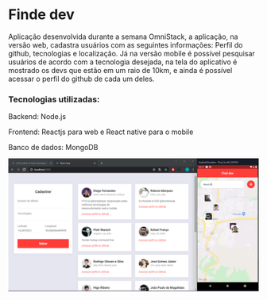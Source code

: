 # Finde dev
Aplicação desenvolvida durante a semana OmniStack, a aplicação, na versão web, cadastra usuários com as seguintes informações: Perfil do github, tecnologias e localização. Já na versão mobile é possível pesquisar usuários de acordo com a tecnologia desejada, na tela do aplicativo é mostrado os devs que estão em um raio de 10km, e ainda é possível acessar o perfil do github de cada um deles.

### Tecnologias utilizadas:

Backend: Node.js

Frontend: Reactjs para web e React native para o mobile

Banco de dados: MongoDB

![App image](https://github.com/jfilipe-dev/finde-dev/blob/b21bd44c9c053d83a3894fb5c7139b09dafe9677/Capturar.PNG)
